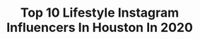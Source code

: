 ---
title: Top 10 Lifestyle Instagram Influencers In Houston In 2020
description: >-
  Find top lifestyle Instagram influencers in Houston in 2020. Most popular hashtags: #houston #life #positivevibes #houstonbloggers.
platform: Instagram
profiles:
  - username: "pattytellsall"
    fullname: >-
      Patty | Blogging HTX Babe
    location: "United States"
    followers: 11114
    engagement: 363
    commentsToLikes: 0.126347
    id: ck0tx6bcui3zn0i19jqjyefrq
    verified: false
    hashtags: "#stayhealthy, #earthday, #alieftx, #drivein"
  - username: "iamjustinejustine"
    fullname: >-
      Content Creator
    location: "United States"
    followers: 64370
    engagement: 142
    commentsToLikes: 0.055262
    id: ck5ccyvc7i8jn0i11ldsqiqsh
    verified: false
    hashtags: "#mood, #shoedazzle, #hairproducts, #flattummyco"
  - username: "styledbynellikal"
    fullname: >-
      Nelli Kalinyuk
    location: "United States"
    followers: 17250
    engagement: 238
    commentsToLikes: 0.133083
    id: ck8tbhanovo7u0j788he7trhd
    verified: false
    hashtags: "#mydsw, #thewoodlands, #florals, #leopardbag"
  - username: "martigrizzle"
    fullname: >-
      Marti Grizzle
    location: "United States"
    followers: 4968
    engagement: 881
    commentsToLikes: 0.344192
    id: ck6tseyvb4dyf0j71lj1jc7yh
    verified: false
    hashtags: "#valentines, #revolve, #ltkfashion, #riveroaks"
  - username: "jessicamelgoza_"
    fullname: >-
      𝐉 𝐄 𝐒 𝐒 𝐈 𝐂 𝐀
    location: "United States"
    followers: 12410
    engagement: 556
    commentsToLikes: 0.322708
    id: ck14j9uovja5r0i19msnx1s88
    verified: false
    hashtags: "#designerdupes, #tiedyefashion, #whiteteamoments, #cincodemayo"
  - username: "lisamsanders"
    fullname: >-
      Lisa Marie Sanders
    location: "United States"
    followers: 42511
    engagement: 282
    commentsToLikes: 0.024020
    id: ckap3j5ko37pl0i78h7pg4w53
    verified: false
    hashtags: "#proathlete, #indianbeach, #lasvegas, #life"
  - username: "alandiseharris"
    fullname: >-
      Alandise Harris
    location: "United States"
    followers: 66880
    engagement: 195
    commentsToLikes: 0.082624
    id: ck8tcw15n0wjd0j782rd9b9m5
    verified: true
    hashtags: "#recruitment, #quickworkout, #insta, #hoopmixtape"
  - username: "heygabyarria"
    fullname: >-
      GABY | Beauty Blogger
    location: "United States"
    followers: 16621
    engagement: 329
    commentsToLikes: 0.077454
    id: ck139h3h6l9k40i191had6cmk
    verified: false
    hashtags: "#eyeshadow, #beautybloggers, #nudemakeup, #outdoorspaces"
  - username: "brendacubac"
    fullname: >-
      BRENDA CUBA
    location: "United States"
    followers: 7213
    engagement: 1124
    commentsToLikes: 0.040416
    id: ck0w6b5x37qhz0i19pl3k1pd1
    verified: false
    hashtags: "#france98, #bocajr, #quedateencasa, #yankeeshat"
  - username: "houstonaaronray"
    fullname: >-
      Houston Ray
    location: "United States"
    followers: 7890
    engagement: 845
    commentsToLikes: 0.065123
    id: ck5cjdf9quhyd0i11jmavnlfo
    verified: false
    hashtags: "#charlottenc, #thenewnormal"
---